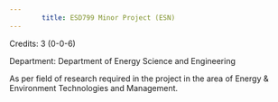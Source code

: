 ```yaml
---
        title: ESD799 Minor Project (ESN)
---
```

Credits: 3 (0-0-6)

Department: Department of Energy Science and Engineering

As per field of research required in the project in the area of Energy & Environment Technologies and Management.